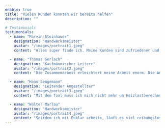 ```yaml
---
enable: true
title: "Vielen Kunden konnten wir bereits helfen"
description: ""

# Testimonials
testimonials:
  - name: "Marvin Steinhauer"
    designation: "Handwerksmeister"
    avatar: "/images/portrait1.jpeg"
    content: "Alles super finde ich. Meine Kunden sind zufriedener und ich kann mehr Aufträge annehmen."

  - name: "Thomas Gerlach"
    designation: "Kaufmännischer Leiterr"
    avatar: "/images/portrait2.jpeg"
    content: "Die Zusammenarbeit erleichtert meine Arbeit enorm. Die Anträge sind schneller bearbeitet, und meine Kunden freuen sich über die zügige Abwicklung. Einfach klasse!"

  - name: "Hans Sengemann"
    designation: "Leitender Angestellter"
    avatar: "/images/portrait3.jpeg"
    content: "Mit dem Tool muss ich mich nicht mehr um Heizlastberechnung und Förderanträge kümmern. Meine Kunden sind auch happy über die digitalte Abreitsweise."

  - name: "Walter Marlau"
    designation: "Handwerksmeister"
    avatar: "/images/portrait4.jpeg"
    content: "Seitdem ich mit Enklar arbeite, läuft es viel reibungsloser. Die Zeitersparnis ist sehr gut und meine Kunden schätzen die schnelle Bearbeitung. So kommt man schneller voran."
---
```

